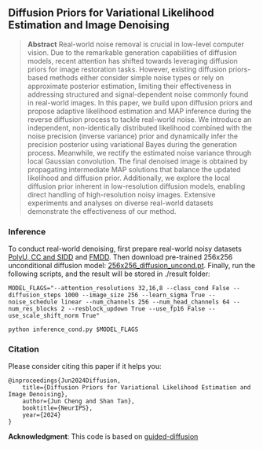 ## Diffusion Priors for Variational Likelihood Estimation and Image Denoising

> **Abstract** Real-world noise removal is crucial in low-level computer vision. Due to the remarkable generation capabilities of diffusion models, recent attention has shifted towards leveraging diffusion priors for image restoration tasks. However, existing diffusion priors-based methods either consider simple noise types or rely on approximate posterior estimation, limiting their effectiveness in addressing structured and signal-dependent noise commonly found in real-world images. In this paper, we build upon diffusion priors and propose adaptive likelihood estimation and MAP inference during the reverse diffusion process to tackle real-world noise. We introduce an independent, non-identically distributed likelihood combined with the noise precision (inverse variance) prior and dynamically infer the precision posterior using variational Bayes during the generation process. Meanwhile, we rectify the estimated noise variance through local Gaussian convolution. The final denoised image is obtained by propagating intermediate MAP solutions that balance the updated likelihood and diffusion prior. Additionally, we explore the local diffusion prior inherent in low-resolution diffusion models, enabling direct handling of high-resolution noisy images. Extensive experiments and analyses on diverse real-world datasets demonstrate the effectiveness of our method.


### Inference

To conduct real-world denoising, first prepare real-world noisy datasets [PolyU, CC and SIDD](https://github.com/csjunxu/PolyU-Real-World-Noisy-Images-Dataset) and  [FMDD](https://github.com/yinhaoz/denoising-fluorescence). Then download pre-trained 256x256 unconditional diffusion model: [256x256_diffusion_uncond.pt](https://openaipublic.blob.core.windows.net/diffusion/jul-2021/256x256_diffusion_uncond.pt). Finally, run the following scripts, and the result will be stored in ./result folder:

```
MODEL_FLAGS="--attention_resolutions 32,16,8 --class_cond False --diffusion_steps 1000 --image_size 256 --learn_sigma True --noise_schedule linear --num_channels 256 --num_head_channels 64 --num_res_blocks 2 --resblock_updown True --use_fp16 False --use_scale_shift_norm True"

python inference_cond.py $MODEL_FLAGS
```

### Citation

Please consider citing this paper if it helps you:

```
@inproceedings{Jun2024Diffusion,
    title={Diffusion Priors for Variational Likelihood Estimation and Image Denoising}, 
    author={Jun Cheng and Shan Tan},
    booktitle={NeurIPS},
    year={2024}
}
```

**Acknowledgment**: This code is based on [guided-diffusion](https://github.com/openai/guided-diffusion)